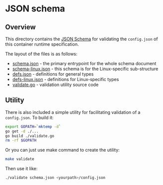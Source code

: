 # JSON schema

## Overview

This directory contains the [JSON Schema](http://json-schema.org/) for
validating the `config.json` of this container runtime specification.

The layout of the files is as follows:
* [schema.json](schema.json) - the primary entrypoint for the whole schema document
* [schema-linux.json](schema-linux.json) - this schema is for the Linux-specific sub-structure
* [defs.json](defs.json) - definitions for general types
* [defs-linux.json](defs-linux.json) - definitions for Linux-specific types
* [validate.go](validate.go) - validation utility source code


## Utility

There is also included a simple utility for facilitating validation of a
`config.json`. To build it:

```bash
export GOPATH=`mktemp -d`
go get -d ./...
go build ./validate.go
rm -rf $GOPATH
```

Or you can just use make command to create the utility:

```bash
make validate
```

Then use it like:

```bash
./validate schema.json <yourpath>/config.json
```

